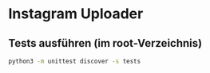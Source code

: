 # Instagram Uploader

## Tests ausführen (im root-Verzeichnis)
```bash
python3 -m unittest discover -s tests
```

